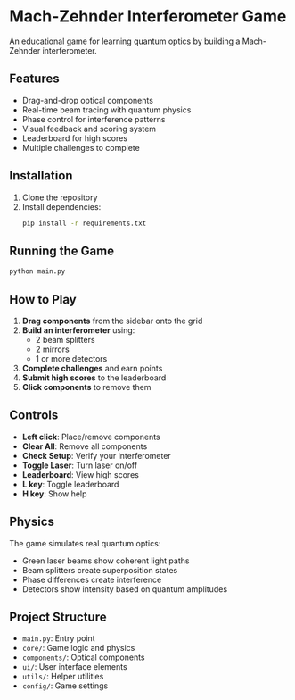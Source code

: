 # Mach-Zehnder Interferometer Game

An educational game for learning quantum optics by building a Mach-Zehnder interferometer.

## Features
- Drag-and-drop optical components
- Real-time beam tracing with quantum physics
- Phase control for interference patterns
- Visual feedback and scoring system
- Leaderboard for high scores
- Multiple challenges to complete

## Installation

1. Clone the repository
2. Install dependencies:
   ```bash
   pip install -r requirements.txt
   ```

## Running the Game

```bash
python main.py
```

## How to Play

1. **Drag components** from the sidebar onto the grid
2. **Build an interferometer** using:
   - 2 beam splitters
   - 2 mirrors
   - 1 or more detectors
3. **Complete challenges** and earn points
4. **Submit high scores** to the leaderboard
5. **Click components** to remove them

## Controls

- **Left click**: Place/remove components
- **Clear All**: Remove all components
- **Check Setup**: Verify your interferometer
- **Toggle Laser**: Turn laser on/off
- **Leaderboard**: View high scores
- **L key**: Toggle leaderboard
- **H key**: Show help

## Physics

The game simulates real quantum optics:
- Green laser beams show coherent light paths
- Beam splitters create superposition states
- Phase differences create interference
- Detectors show intensity based on quantum amplitudes

## Project Structure

- `main.py`: Entry point
- `core/`: Game logic and physics
- `components/`: Optical components
- `ui/`: User interface elements
- `utils/`: Helper utilities
- `config/`: Game settings
